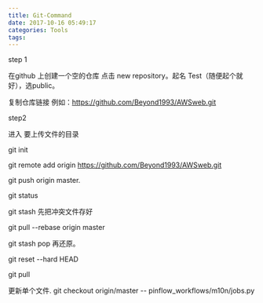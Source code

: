 ```yaml
---
title: Git-Command
date: 2017-10-16 05:49:17
categories: Tools
tags:
---
```


step 1 

在github 上创建一个空的仓库 点击 new repository。起名 Test（随便起个就好），选public。

复制仓库链接 例如：https://github.com/Beyond1993/AWSweb.git

step2 

进入 要上传文件的目录

git init

git remote add origin https://github.com/Beyond1993/AWSweb.git

git push origin master.



git status



git stash 先把冲突文件存好

git pull --rebase origin master

git stash pop 再还原。



git reset --hard HEAD

git pull


更新单个文件.
git checkout origin/master -- pinflow_workflows/m10n/jobs.py
